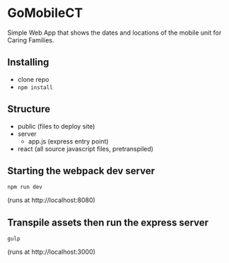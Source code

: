 # GoMobileCT
Simple Web App that shows the dates and locations of the mobile unit for Caring Families.

## Installing

* clone repo
* `npm install`

## Structure

- public (files to deploy site)
- server
  - app.js (express entry point)
- react (all source javascript files, pretranspiled)

## Starting the webpack dev server

`npm run dev`

(runs at http://localhost:8080)

## Transpile assets then run the express server

`gulp`

(runs at http://localhost:3000)
